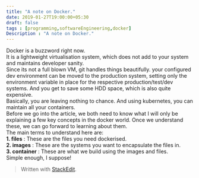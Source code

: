 ```yaml
---
title: "A note on Docker."
date: 2019-01-27T19:00:00+05:30
draft: false
tags : [programming,softwareEngineering,docker]
Description : "A note on Docker."
---
```

Docker is a buzzword right now.  
It is a lightweight virtualisation system, which does not add to your system and maintains developer sanity.  
Since its not a full blown VM, git handles things beautifully. your configured dev environment can be moved to the production system, setting only the environment variable in place for the respective production/test/dev systems. And you get to save some HDD space, which is also quite expensive.  
Basically, you are leaving nothing to chance. And using kubernetes, you can maintain all your containers.  
Before we go into the article, we both need to know what I will only be explaining a few key concepts in the docker world. Once we understand these, we can go forward to learning about them.  
The main terms to understand here are:  
**1. files** : These are the files you need dockerised.  
**2. images** : These are the systems you want to encapsulate the files in.    
**3. container** : These are what we build using the images and files.  
Simple enough, I suppose!

> Written with [StackEdit](https://stackedit.io/).
<!--stackedit_data:
eyJoaXN0b3J5IjpbMTUzMjU3MjQxMiwtNzY3OTk2NDE4LC0xMz
Q2NDI1ODg5XX0=
-->
